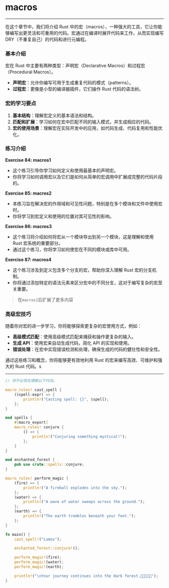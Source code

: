 # macros

---

在这个章节中，我们将介绍 Rust 中的宏（macros），一种强大的工具，它让你能够编写出更灵活和可重用的代码。宏通过在编译时展开代码来工作，从而实现编写 DRY（不重复自己）的代码和进行元编程。

### 基本介绍

宏在 Rust 中主要有两种类型：声明宏（Declarative Macros）和过程宏（Procedural Macros）。

- **声明宏**：允许你编写可用于生成重复代码的模式（patterns）。
- **过程宏**：更像是小型的编译器插件，它们操作 Rust 代码的语法树。

### 宏的学习要点

1. **基本结构**：理解宏定义的基本语法和结构。
2. **匹配和扩展**：学习如何在宏中匹配不同的输入模式，并生成相应的代码。
3. **宏的使用场景**：理解宏在实际开发中的应用，如代码生成、代码复用和性能优化。

### 练习介绍

**Exercise 84: macros1**

- 这个练习引导你学习如何定义和使用最基本的声明宏。
- 你将学习如何调用宏以及它们是如何从简单的宏调用中扩展成完整的代码片段的。

**Exercise 85: macros2**
- 本练习旨在解决宏的作用域和可见性问题，特别是在多个模块和文件中使用宏时。
- 你将学习到宏定义和使用的位置对其可见性的影响。

**Exercise 86: macros3**
- 这个练习将介绍如何将宏从一个模块导出到另一个模块，这是理解和使用 Rust 宏系统的重要部分。
- 通过这个练习，你将学习如何使宏在不同的模块或库中可用。

**Exercise 87: macros4**
- 这个练习涉及到定义包含多个分支的宏，帮助你深入理解 Rust 宏的分支机制。
- 你将通过添加特定的语法元素来区分宏中的不同分支，这对于编写复杂的宏至关重要。

> 在`macros1`后扩展了更多内容

### 高级宏技巧

随着你对宏的进一步学习，你将能够探索更复杂的宏使用方式，例如：
- **高级模式匹配**：使用高级模式匹配来捕获和操作更复杂的输入。
- **生成 API**：使用宏来自动生成代码，简化 API 的实现和使用。
- **错误处理**：在宏中实现错误检测和处理，确保生成的代码的健壮性和安全性。

通过这些练习和概念，你将能够更有效地利用 Rust 的宏来编写高效、可维护和强大的 Rust 代码。s

---

```rust
// 你不必现在理解以下代码。

macro_rules! cast_spell {
    ($spell:expr) => {
        println!("Casting spell: {}", $spell);
    };
}

mod spells {
    #[macro_export]
    macro_rules! conjure {
        () => {
            println!("Conjuring something mystical!");
        };
    }
}

mod enchanted_forest {
    pub use crate::spells::conjure;
}

macro_rules! perform_magic {
    (fire) => {
        println!("A fireball explodes into the sky.");
    };
    (water) => {
        println!("A wave of water sweeps across the ground.");
    };
    (earth) => {
        println!("The earth trembles beneath your feet.");
    };
}

fn main() {
    cast_spell!("Lumos");

    enchanted_forest::conjure!();

    perform_magic!(fire);
    perform_magic!(water);
    perform_magic!(earth);

    println!("\nYour journey continues into the dark forest.🌲🌲🌲🌲🌲");
}
```
